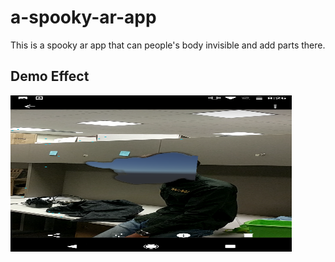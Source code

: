 # a-spooky-ar-app
This is a spooky ar app that can people's body invisible and add parts there.

Demo Effect
------------
<a href="url"><img src="https://github.com/alchemz/a-spooky-ar-app/blob/master/img/spooky-aaron.png" align="left" height="250" width="450" ></a>
